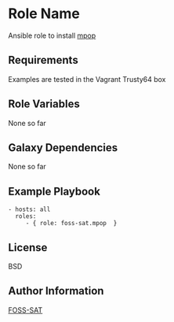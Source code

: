 Role Name
=========

Ansible role to install [mpop](https://github.com/pytroll/mpop)

Requirements
------------

Examples are tested in the Vagrant Trusty64 box

Role Variables
--------------

None so far

Galaxy Dependencies
-------------------

None so far

Example Playbook
----------------


    - hosts: all
      roles:
         - { role: foss-sat.mpop  }

License
-------

BSD

Author Information
------------------

[FOSS-SAT](https://github.com/foss-sat)
